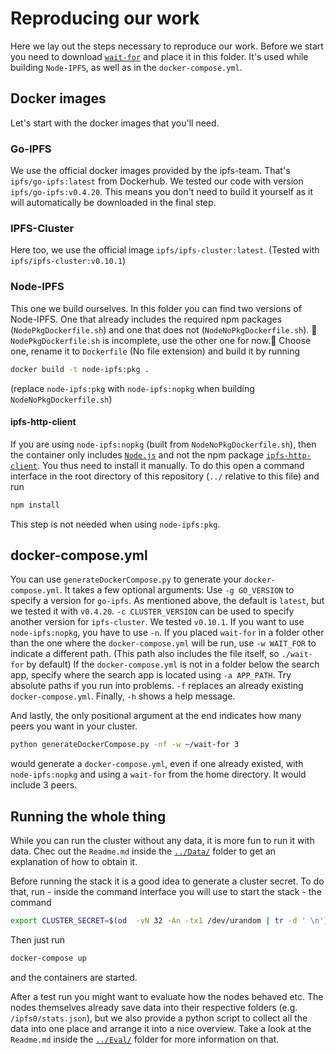 # Reproducing our work

Here we lay out the steps necessary to reproduce our work.
Before we start you need to download [`wait-for`](https://github.com/Eficode/wait-for) and place it in this folder.
It's used while building `Node-IPFS`, as well as in the `docker-compose.yml`.

## Docker images

Let's start with the docker images that you'll need.

### Go-IPFS
We use the official docker images provided by the ipfs-team.
That's `ipfs/go-ipfs:latest` from Dockerhub.
We tested our code with version `ipfs/go-ipfs:v0.4.20`.
This means you don't need to build it yourself as it will automatically be downloaded in the final step.

### IPFS-Cluster

Here too, we use the official image `ipfs/ipfs-cluster:latest`.
(Tested with `ipfs/ipfs-cluster:v0.10.1`)

### Node-IPFS
This one we build ourselves.
In this folder you can find two versions of Node-IPFS.
One that already includes the required npm packages (`NodePkgDockerfile.sh`) and one that does not (`NodeNoPkgDockerfile.sh`).
🚧`NodePkgDockerfile.sh` is incomplete, use the other one for now.🚧
Choose one, rename it to `Dockerfile` (No file extension) and build it by running
```bash
docker build -t node-ipfs:pkg .
```
(replace `node-ipfs:pkg` with `node-ipfs:nopkg` when building `NodeNoPkgDockerfile.sh`)

#### ipfs-http-client
If you are using `node-ipfs:nopkg` (built from `NodeNoPkgDockerfile.sh`),
then the container only includes [`Node.js`](https://nodejs.org/en/) and not the npm package [`ipfs-http-client`](https://github.com/ipfs/js-ipfs-http-client).
You thus need to install it manually.
To do this open a command interface in the root directory of this repository (`../` relative to this file) and run
```bash
npm install
```

This step is not needed when using `node-ipfs:pkg`.

## docker-compose.yml
You can use `generateDockerCompose.py` to generate your `docker-compose.yml`.
It takes a few optional arguments:
Use `-g GO_VERSION` to specify a version for `go-ipfs`.
As mentioned above, the default is `latest`, but we tested it with `v0.4.20`.
`-c CLUSTER_VERSION` can be used to specify another version for `ipfs-cluster`.
We tested `v0.10.1`.
If you want to use `node-ipfs:nopkg`, you have to use `-n`.
If you placed `wait-for` in a folder other than the one where the `docker-compose.yml` will be run,
use `-w WAIT_FOR` to indicate a different path.
(This path also includes the file itself, so `./wait-for` by default)
If the `docker-compose.yml` is not in a folder below the search app,
specify where the search app is located using `-a APP_PATH`.
Try absolute paths if you run into problems.
`-f` replaces an already existing `docker-compose.yml`.
Finally, `-h` shows a help message.

And lastly, the only positional argument at the end indicates how many peers you want in your cluster.

```bash
python generateDockerCompose.py -nf -w ~/wait-for 3
```
would generate a `docker-compose.yml`, even if one already existed, with `node-ipfs:nopkg` and using a `wait-for` from the home directory.
It would include 3 peers.

## Running the whole thing
While you can run the cluster without any data, it is more fun to run it with data.
Chec out the `Readme.md` inside the [`../Data/`](https://github.com/informagi/ipfsearch/tree/master/Data) folder to get an explanation of how to obtain it.


Before running the stack it is a good idea to generate a cluster secret.
To do that, run - inside the command interface you will use to start the stack - the command
```bash
export CLUSTER_SECRET=$(od  -vN 32 -An -tx1 /dev/urandom | tr -d ' \n')
```
Then just run
```bash
docker-compose up
```
and the containers are started.

After a test run you might want to evaluate how the nodes behaved etc.
The nodes themselves already save data into their respective folders (e.g. `/ipfs0/stats.json`),
but we also provide a python script to collect all the data into one place and arrange it into a nice overview.
Take a look at the `Readme.md` inside the [`../Eval/`](https://github.com/informagi/ipfsearch/tree/master/Eval) folder for more information on that.
